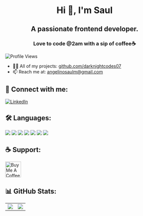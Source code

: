 <h1 align="center">Hi 👋, I'm Saul</h1>
<h2 align="center"><strong>A passionate frontend developer.</strong></h2>
<h3 align="center">Love to code @2am with a sip of coffee☕</h3>

<p align="left">
  <img src="https://komarev.com/ghpvc/?username=darknightcodes07&label=Profile%20views&color=0e75b6&style=flat" alt="Profile Views" />
</p>

- 👨‍💻 All of my projects: [github.com/darknightcodes07](https://github.com/darknightcodes07)
- 📫 Reach me at: [angelinosaulm@gmail.com](mailto:angelinosaulm@gmail.com)

## 🤝 Connect with me:
<p>
  <a href="https://www.linkedin.com/in/angelino-saul-953b16317/" target="_blank">
    <img src="https://img.icons8.com/color/48/linkedin.png" alt="LinkedIn"/>
  </a>
</p>

## 🛠️ Languages:
<p>
  <img src="https://img.icons8.com/color/48/python.png"/>
  <img src="https://img.icons8.com/color/48/c-programming.png"/>
  <img src="https://img.icons8.com/color/48/c-plus-plus-logo.png"/>
  <img src="https://img.icons8.com/color/48/mysql-logo.png"/>
  <img src="https://img.icons8.com/color/48/css3.png"/>
  <img src="https://img.icons8.com/color/48/html-5.png"/>
  <img src="https://img.icons8.com/color/48/linux.png"/>
</p>

## ☕ Support:
<a href="https://www.buymeacoffee.com/yourusername" target="_blank">
  <img src="https://cdn.buymeacoffee.com/buttons/v2/default-yellow.png" height="50" alt="Buy Me A Coffee"/>
</a>

## 📊 GitHub Stats:
<table>
  <tr>
    <td>
      <img src="https://github-readme-stats.vercel.app/api/top-langs/?username=darknightcodes07&layout=compact&theme=vision-friendly-dark"/>
    </td>
    <td>
      <img src="https://github-readme-stats.vercel.app/api?username=darknightcodes07&show_icons=true&theme=vision-friendly-dark"/>
    </td>
  </tr>
</table>


